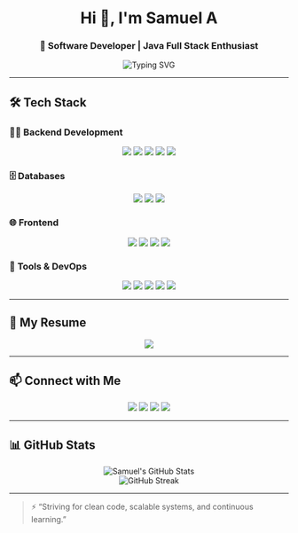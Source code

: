 <h1 align="center">Hi 👋, I'm Samuel A</h1>
<h3 align="center">🚀 Software Developer | Java Full Stack Enthusiast</h3>

<div align="center">
  <img src="https://readme-typing-svg.demolab.com?font=Fira+Code&pause=1000&color=22D3EE&center=true&vCenter=true&width=435&lines=Java+Fullstack+Developer;Spring+Boot+Expert;Database+Specialist;Clean+Coder" alt="Typing SVG" />
</div>

---

## 🛠️ Tech Stack

### 👨‍💻 **Backend Development**
<div align="center">
  <img src="https://img.shields.io/badge/Java-ED8B00?style=for-the-badge&logo=openjdk&logoColor=white"/>
  <img src="https://img.shields.io/badge/Spring-6DB33F?style=for-the-badge&logo=spring&logoColor=white"/>
  <img src="https://img.shields.io/badge/Spring_Boot-F2F4F9?style=for-the-badge&logo=spring-boot"/>
  <img src="https://img.shields.io/badge/Hibernate-59666C?style=for-the-badge&logo=hibernate&logoColor=white"/>
  <img src="https://img.shields.io/badge/JPA-FF5722?style=for-the-badge&logoColor=white"/>
</div>

### 🗄️ **Databases**
<div align="center">
  <img src="https://img.shields.io/badge/MySQL-005C84?style=for-the-badge&logo=mysql&logoColor=white"/>
  <img src="https://img.shields.io/badge/PostgreSQL-316192?style=for-the-badge&logo=postgresql&logoColor=white"/>
  <img src="https://img.shields.io/badge/Oracle-F80000?style=for-the-badge&logo=oracle&logoColor=white"/>
</div>

### 🌐 **Frontend**
<div align="center">
  <img src="https://img.shields.io/badge/HTML5-E34F26?style=for-the-badge&logo=html5&logoColor=white"/>
  <img src="https://img.shields.io/badge/CSS3-1572B6?style=for-the-badge&logo=css3&logoColor=white"/>
  <img src="https://img.shields.io/badge/JavaScript-F7DF1E?style=for-the-badge&logo=javascript&logoColor=black"/>
  <img src="https://img.shields.io/badge/Bootstrap-563D7C?style=for-the-badge&logo=bootstrap&logoColor=white"/>
</div>

### 🔧 **Tools & DevOps**
<div align="center">
  <img src="https://img.shields.io/badge/Git-E44C30?style=for-the-badge&logo=git&logoColor=white"/>
  <img src="https://img.shields.io/badge/GitHub-100000?style=for-the-badge&logo=github&logoColor=white"/>
  <img src="https://img.shields.io/badge/Maven-C71A36?style=for-the-badge&logo=apachemaven&logoColor=white"/>
  <img src="https://img.shields.io/badge/Tomcat-F8DC75?style=for-the-badge&logo=apachetomcat&logoColor=black"/>
  <img src="https://img.shields.io/badge/Docker-2496ED?style=for-the-badge&logo=docker&logoColor=white"/>
</div>

---

## 📄 My Resume

<div align="center">
  <a href="https://kvgcommitteeb.org/kvgce/ec/encea/stuent_corner/Toronto-Samuel%20A_ResumeWk-com.pdf" target="_blank">
    <img src="https://img.shields.io/badge/View%20My%20Resume-PDF-informational?style=for-the-badge&logo=adobeacrobatreader&logoColor=white&color=E60023"/>
  </a>
</div>

---

## 📫 Connect with Me

<p align="center">
  <a href="mailto:samuelofficial184@gmail.com"><img src="https://img.shields.io/badge/Gmail-D14836?style=for-the-badge&logo=gmail&logoColor=white"/></a>
  <a href="https://linkedin.com/in/samuel-a-978182285"><img src="https://img.shields.io/badge/LinkedIn-0077B5?style=for-the-badge&logo=linkedin&logoColor=white"/></a>
  <a href="https://github.com/samuel150a"><img src="https://img.shields.io/badge/GitHub-100000?style=for-the-badge&logo=github&logoColor=white"/></a>
  <a href="https://leetcode.com/u/Samuel771/"><img src="https://img.shields.io/badge/LeetCode-FFA116?style=for-the-badge&logo=leetcode&logoColor=black"/></a>
</p>

---

## 📊 GitHub Stats

<p align="center">
  <img src="https://github-readme-stats.vercel.app/api?username=samuel150a&show_icons=true&theme=tokyonight" alt="Samuel's GitHub Stats"/>
  <br/>
  <img src="https://github-readme-streak-stats.herokuapp.com/?user=samuel150a&theme=tokyonight" alt="GitHub Streak"/>
</p>

---

> ⚡ “Striving for clean code, scalable systems, and continuous learning.”

